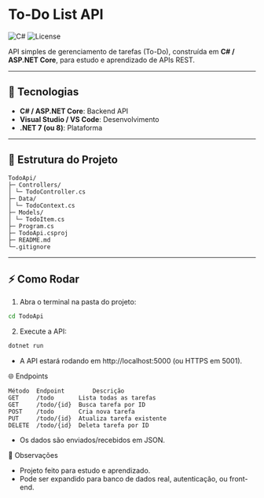 # To-Do List API

![C#](https://img.shields.io/badge/C%23-.NET%20Core-green) ![License](https://img.shields.io/badge/License-MIT-lightgrey)

API simples de gerenciamento de tarefas (To-Do), construída em **C# / ASP.NET Core**, para estudo e aprendizado de APIs REST.

---

## 🔹 Tecnologias

- **C# / ASP.NET Core**: Backend API
- **Visual Studio / VS Code**: Desenvolvimento
- **.NET 7 (ou 8)**: Plataforma

---

## 📂 Estrutura do Projeto
```
TodoApi/
├─ Controllers/
│ └─ TodoController.cs
├─ Data/
│ └─ TodoContext.cs
├─ Models/
│ └─ TodoItem.cs
├─ Program.cs
├─ TodoApi.csproj
├─ README.md
└─.gitignore
```
---

## ⚡ Como Rodar

1. Abra o terminal na pasta do projeto:

```bash
cd TodoApi
```
2. Execute a API:

```bash
dotnet run
```
-  A API estará rodando em http://localhost:5000 (ou HTTPS em 5001).

🌐 Endpoints
```
Método	Endpoint	    Descrição
GET	    /todo	    Lista todas as tarefas
GET	    /todo/{id}	Busca tarefa por ID
POST	/todo	    Cria nova tarefa
PUT	    /todo/{id}	Atualiza tarefa existente
DELETE	/todo/{id}	Deleta tarefa por ID
```
-  Os dados são enviados/recebidos em JSON.

📌 Observações

-  Projeto feito para estudo e aprendizado.
-  Pode ser expandido para banco de dados real, autenticação, ou front-end.
